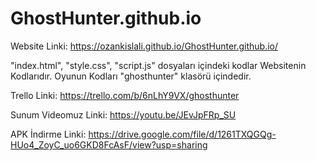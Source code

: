# GhostHunter.github.io
Website Linki: https://ozankislali.github.io/GhostHunter.github.io/

"index.html", "style.css", "script.js" dosyaları içindeki kodlar Websitenin Kodlarıdır. Oyunun Kodları "ghosthunter" klasörü içindedir. 

Trello Linki: https://trello.com/b/6nLhY9VX/ghosthunter

Sunum Videomuz Linki: https://youtu.be/JEvJpFRp_SU

APK İndirme Linki: https://drive.google.com/file/d/1261TXQGQg-HUo4_ZoyC_uo6GKD8FcAsF/view?usp=sharing
